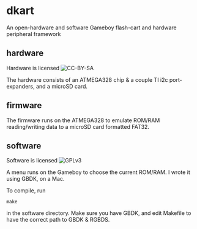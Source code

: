 # dkart

An open-hardware and software Gameboy flash-cart and hardware peripheral framework

## hardware

Hardware is licensed ![CC-BY-SA](http://i.creativecommons.org/l/by-sa/3.0/88x31.png)

The hardware consists of an ATMEGA328 chip & a couple TI i2c port-expanders, and a microSD card.

## firmware

The firmware runs on the ATMEGA328 to emulate ROM/RAM reading/writing data to a microSD card formatted FAT32.

## software

Software is licensed ![GPLv3](http://www.gnu.org/graphics/gplv3-88x31.png)

A menu runs on the Gameboy to choose the current ROM/RAM. I wrote it using GBDK, on a Mac.

To compile, run

    make

in the software directory. Make sure you have GBDK, and edit Makefile to have the correct path to GBDK & RGBDS.